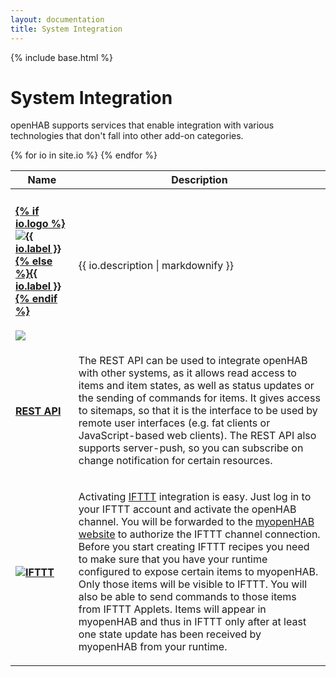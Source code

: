 ```yaml
---
layout: documentation
title: System Integration
---
```


{% include base.html %}

# System Integration

openHAB supports services that enable integration with various technologies that don't fall into other add-on categories.

<!-- selection not needed for now table id="ios-select" class="striped">
  <tbody>
    <tr>
      <td width="20%">
        <p>
          <input type="checkbox" class="filled-in" id="manual-checkbox" />
          <label for="manual-checkbox"><img src="{{base}}/images/tag-install-manual.svg"></label>
        </p>
      </td>
      <td>
        <p>
        Some openHAB 1 service modules have not yet completed validation for inclusion in the distribution; however, they may indeed work properly under openHAB 2.  
        All openHAB 1 addons can be downloaded in a <a href="https://bintray.com/openhab/mvn/download_file?file_path=org%2Fopenhab%2Fdistro%2Fopenhab%2F1.9.0%2Fopenhab-1.9.0-addons.zip">zip file</a>.
        We need your help testing them so that they may be easily installed in a future distribution.
        Please see the <a href="{{base}}/developers/development/compatibilitylayer.html#how-to-use-openhab-1x-add-ons-that-are-not-part-of-the-distribution">compatibility layer documentation</a> and
        also search the <a href="https://community.openhab.org">openHAB community forum</a> for the latest information and steps for manual installation.
        </p>
      </td>
    </tr>
  </tbody>
</table -->

<table id="ios-overview" class="bordered addon-table">
  <thead>
    <tr>
      <th data-field="label" width="20%">Name</th>
      <th data-field="description">Description</th>
    </tr>
  </thead>
  <tbody>
    {% for io in site.io %}
    <tr class="install-{{io.install}} since-{{io.since}}">
      <td>
        <h4><a href="{{io.url}}">{% if io.logo %}<img class="logo" src="{{base}}/{{io.logo}}" title="{{ io.label }}" alt="{{ io.label }}" />{% else %}{{ io.label }}{% endif %}</a></h4>
        <img src="{{base}}/images/tag-install-{{io.install}}.svg">
      </td>
      <td>{{ io.description | markdownify }}</td>
    </tr>
    {% endfor %}
    <tr>
      <td>
        <h4><a href="{{base}}/configuration/restdocs.html">REST API</a></h4>
      </td>
      <td>
        <p>
        The REST API can be used to integrate openHAB with other systems, as it allows read access to items and item states, as well as status updates or the sending of commands for items. 
        It gives access to sitemaps, so that it is the interface to be used by remote user interfaces (e.g. fat clients or JavaScript-based web clients). 
        The REST API also supports server-push, so you can subscribe on change notification for certain resources.
        </p>
      </td>
    </tr>
    <tr>
      <td>
        <h4><a href="http://www.myopenhab.org/" target="_blank"><img class="logo" src="{{base}}/images/addons/ifttt.png" title="IFTTT" alt="IFTTT" /></a></h4>
      </td>
      <td>
        <p>
        Activating <a href="https://ifttt.com" target="_blank">IFTTT</a> integration is easy. 
        Just log in to your IFTTT account and activate the openHAB channel. 
        You will be forwarded to the <a href="http://www.myopenhab.org/" target="_blank">myopenHAB website</a> to authorize the IFTTT channel connection. 
        Before you start creating IFTTT recipes you need to make sure that you have your runtime configured to expose certain items to myopenHAB. 
        Only those items will be visible to IFTTT. 
        You will also be able to send commands to those items from IFTTT Applets. 
        Items will appear in myopenHAB and thus in IFTTT only after at least one state update has been received by myopenHAB from your runtime.
        </p>
      </td>
    </tr>
 </tbody>
</table>

